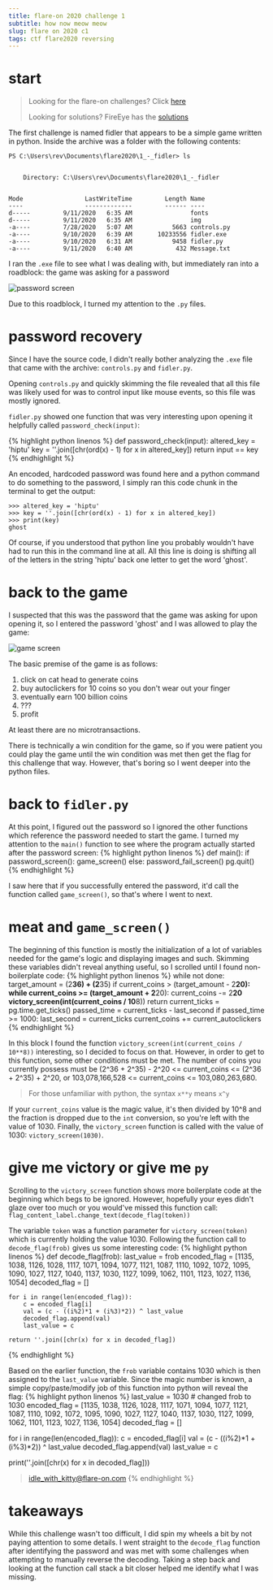 ```yaml
---
title: flare-on 2020 challenge 1
subtitle: how now meow meow
slug: flare on 2020 c1
tags: ctf flare2020 reversing
---
```

# start
> Looking for the flare-on challenges? Click [here](https://flare-on.com/files/Flare-On7_Challenges.zip)
> 
> Looking for solutions? FireEye has the [solutions](https://www.fireeye.com/blog/threat-research/2020/10/flare-on-7-challenge-solutions.html)

The first challenge is named fidler that appears to be a simple game written in python. Inside the archive was a folder with the following contents:

```
PS C:\Users\rev\Documents\flare2020\1_-_fidler> ls


    Directory: C:\Users\rev\Documents\flare2020\1_-_fidler


Mode                 LastWriteTime         Length Name
----                 -------------         ------ ----
d-----         9/11/2020   6:35 AM                fonts
d-----         9/11/2020   6:35 AM                img
-a----         7/28/2020   5:07 AM           5663 controls.py
-a----         9/10/2020   6:39 AM       10233556 fidler.exe
-a----         9/10/2020   6:31 AM           9458 fidler.py
-a----         9/11/2020   6:40 AM            432 Message.txt
```

I ran the `.exe` file to see what I was dealing with, but immediately ran into a roadblock: the game was asking for a password

![password screen](../../assets/flare2020_c1_passscreen.png)

Due to this roadblock, I turned my attention to the `.py` files.

# password recovery
Since I have the source code, I didn't really bother analyzing the `.exe` file that came with the archive: `controls.py` and `fidler.py`.

Opening `controls.py` and quickly skimming the file revealed that all this file was likely used for was to control input like mouse events, so this file was mostly ignored.

`fidler.py` showed one function that was very interesting upon opening it helpfully called `password_check(input)`:

{% highlight python linenos %}
def password_check(input):
    altered_key = 'hiptu'
    key = ''.join([chr(ord(x) - 1) for x in altered_key])
    return input == key
{% endhighlight %}

An encoded, hardcoded password was found here and a python command to do something to the password, I simply ran this code chunk in the terminal to get the output:

```
>>> altered_key = 'hiptu'
>>> key = ''.join([chr(ord(x) - 1) for x in altered_key])
>>> print(key)
ghost
```
Of course, if you understood that python line you probably wouldn't have had to run this in the command line at all. All this line is doing is shifting all of the letters in the string 'hiptu' back one letter to get the word 'ghost'.

# back to the game
I suspected that this was the password that the game was asking for upon opening it, so I entered the password 'ghost' and I was allowed to play the game:

![game screen](../../assets/flare2020_c1_gamescreen.png)

The basic premise of the game is as follows: 
1. click on cat head to generate coins
2. buy autoclickers for 10 coins so you don't wear out your finger
3. eventually earn 100 billion coins
4. ???
5. profit

At least there are no microtransactions.

There is technically a win condition for the game, so if you were patient you could play the game until the win condition was met then get the flag for this challenge that way. However, that's boring so I went deeper into the python files.

# back to `fidler.py`
At this point, I figured out the password so I ignored the other functions which reference the password needed to start the game. I turned my attention to the `main()` function to see where the program actually started after the password screen:
{% highlight python linenos %}
def main():
    if password_screen():
        game_screen()
    else:
        password_fail_screen()
    pg.quit()
{% endhighlight %}

I saw here that if you successfully entered the password, it'd call the function called `game_screen()`, so that's where I went to next.

# meat and `game_screen()`
The beginning of this function is mostly the initialization of a lot of variables needed for the game's logic and displaying images and such. Skimming these variables didn't reveal anything useful, so I scrolled until I found non-boilerplate code:
{% highlight python linenos %}
    while not done:
        target_amount = (2**36) + (2**35)
        if current_coins > (target_amount - 2**20):
            while current_coins >= (target_amount + 2**20):
                current_coins -= 2**20
            victory_screen(int(current_coins / 10**8))
            return
        current_ticks = pg.time.get_ticks()
        passed_time = current_ticks - last_second
        if passed_time >= 1000:
            last_second = current_ticks
            current_coins += current_autoclickers
{% endhighlight %}

In this block I found the function `victory_screen(int(current_coins / 10**8))` interesting, so I decided to focus on that. However, in order to get to this function, some other conditions must be met. The number of coins you currently possess must be (2^36 + 2^35) - 2^20 <= current_coins <= (2^36 + 2^35) + 2^20, or 103,078,166,528 <= current_coins <= 103,080,263,680.
> For those unfamiliar with python, the syntax `x**y` means `x^y`

If your `current_coins` value is the magic value, it's then divided by 10^8 and the fraction is dropped due to the `int` conversion, so you're left with the value of 1030. Finally, the `victory_screen` function is called with the value of 1030: `victory_screen(1030)`.

# give me victory or give me `py`
Scrolling to the `victory_screen` function shows more boilerplate code at the beginning which begs to be ignored. However, hopefully your eyes didn't glaze over too much or you would've missed this function call: `flag_content_label.change_text(decode_flag(token))`

The variable `token` was a function parameter for `victory_screen(token)` which is currently holding the value 1030. Following the function call to `decode_flag(frob)` gives us some interesting code:
{% highlight python linenos %}
def decode_flag(frob):
    last_value = frob
    encoded_flag = [1135, 1038, 1126, 1028, 1117, 1071, 1094, 1077, 1121, 1087, 1110, 1092, 1072, 1095, 1090, 1027,
                    1127, 1040, 1137, 1030, 1127, 1099, 1062, 1101, 1123, 1027, 1136, 1054]
    decoded_flag = []

    for i in range(len(encoded_flag)):
        c = encoded_flag[i]
        val = (c - ((i%2)*1 + (i%3)*2)) ^ last_value
        decoded_flag.append(val)
        last_value = c

    return ''.join([chr(x) for x in decoded_flag])
{% endhighlight %}

Based on the earlier function, the `frob` variable contains 1030 which is then assigned to the `last_value` variable. Since the magic number is known, a simple copy/paste/modify job of this function into python will reveal the flag:
{% highlight python linenos %}
last_value = 1030 # changed frob to 1030
encoded_flag = [1135, 1038, 1126, 1028, 1117, 1071, 1094, 1077, 1121, 1087, 1110, 1092, 1072, 1095, 1090, 1027,
                1127, 1040, 1137, 1030, 1127, 1099, 1062, 1101, 1123, 1027, 1136, 1054]
decoded_flag = []

for i in range(len(encoded_flag)):
    c = encoded_flag[i]
    val = (c - ((i%2)*1 + (i%3)*2)) ^ last_value
    decoded_flag.append(val)
    last_value = c

print(''.join([chr(x) for x in decoded_flag]))
> idle_with_kitty@flare-on.com
{% endhighlight %}

# takeaways
While this challenge wasn't too difficult, I did spin my wheels a bit by not paying attention to some details. I went straight to the `decode_flag` function after identifying the password and was met with some challenges when attempting to manually reverse the decoding. Taking a step back and looking at the function call stack a bit closer helped me identify what I was missing.



